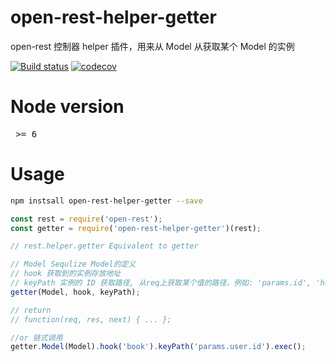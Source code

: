 # open-rest-helper-getter

open-rest 控制器 helper 插件，用来从 Model 从获取某个 Model 的实例

[![Build status](https://api.travis-ci.org/open-node/open-rest-helper-getter.svg?branch=master)](https://travis-ci.org/open-node/open-rest-helper-getter)
[![codecov](https://codecov.io/gh/open-node/open-rest-helper-getter/branch/master/graph/badge.svg)](https://codecov.io/gh/open-node/open-rest-helper-getter)

# Node version
<pre> >= 6 </pre>


# Usage

```bash
npm instsall open-rest-helper-getter --save
```

```js
const rest = require('open-rest');
const getter = require('open-rest-helper-getter')(rest);

// rest.helper.getter Equivalent to getter

// Model Sequlize Model的定义
// hook 获取到的实例存放地址
// keyPath 实例的 ID 获取路径, 从req上获取某个值的路径，例如: 'params.id', 'hooks.user.name', 分别代表读取 req.params.id, req.hooks.user.name
getter(Model, hook, keyPath);

// return
// function(req, res, next) { ... };

//or 链式调用
getter.Model(Model).hook('book').keyPath('params.user.id').exec();
```
